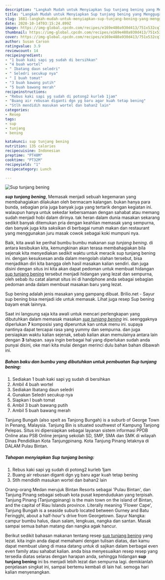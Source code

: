 ```yaml
---
description: "Langkah Mudah untuk Menyiapkan Sup tunjang bening yang Menggugah Selera"
title: "Langkah Mudah untuk Menyiapkan Sup tunjang bening yang Menggugah Selera"
slug: 1681-langkah-mudah-untuk-menyiapkan-sup-tunjang-bening-yang-menggugah-selera
date: 2020-10-14T03:15:24.899Z
image: https://img-global.cpcdn.com/recipes/e169e480a930d413/751x532cq70/sup-tunjang-bening-foto-resep-utama.jpg
thumbnail: https://img-global.cpcdn.com/recipes/e169e480a930d413/751x532cq70/sup-tunjang-bening-foto-resep-utama.jpg
cover: https://img-global.cpcdn.com/recipes/e169e480a930d413/751x532cq70/sup-tunjang-bening-foto-resep-utama.jpg
author: Susan Carson
ratingvalue: 3.9
reviewcount: 14
recipeingredient:
- "1 buah kaki sapi yg sudah di bersihkan"
- "4 buah wortel"
- " Ibatang daun seledri"
- " Seledri secukup nya"
- " I buah tomat"
- "3 buah bawang putih"
- "5 buah bawang merah"
recipeinstructions:
- "Rebus kaki sapi yg sudah di potong2 kurleb 1jam"
- "Buang air rebusan diganti dgn yg baru agar kuah tetap bening"
- "Stlh mendidih masukan wortel dan bahan2 lain"
categories:
- Resep
tags:
- sup
- tunjang
- bening

katakunci: sup tunjang bening 
nutrition: 135 calories
recipecuisine: Indonesian
preptime: "PT40M"
cooktime: "PT32M"
recipeyield: "1"
recipecategory: Lunch

---
```



![Sup tunjang bening](https://img-global.cpcdn.com/recipes/e169e480a930d413/751x532cq70/sup-tunjang-bening-foto-resep-utama.jpg)

<b><i>sup tunjang bening</i></b>, Memasak menjadi sebuah kegemaran yang membahagiakan dilakukan oleh bermacam kalangan. bukan hanya para bunda, sebagian pria juga banyak juga yang tertarik dengan kegiatan ini. walaupun hanya untuk sekedar kebersamaan dengan sahabat atau memang sudah menjadi hobi dalam dirinya. tak heran dalam dunia masakan sekarang sedikit banyak ditemukan pria dengan keahlian memasak yang sempurna, dan banyak juga kita saksikan di berbagai rumah makan dan restaurant yang menggunakan juru masak cowok sebagai koki mumpuni nya.

Baik, kita awali ke perihal bumbu bumbu makanan <i>sup tunjang bening</i>. di antara kesibukan kita, kemungkinan akan terasa membahagiakan bila sejenak kita menyediakan sedikit waktu untuk meracik sup tunjang bening ini. dengan kesuksesan anda dalam mengolah olahan tersebut, bisa menjadikan diri kita bangga oleh hasil masakan kalian sendiri. dan juga disini dengan situs ini kita akan dapat pedoman untuk membuat hidangan <u>sup tunjang bening</u> tersebut menjadi hidangan yang lezat dan sempurna, oleh sebab itu catat alamat situs ini di handphone anda sebagai sebagian pedoman anda dalam membuat masakan baru yang lezat.

Sup bening adalah jenis masakan yang gampang dibuat. Brilio.net - Sayur sup bening bisa menjadi ide untuk memasak. Lihat juga resep Sup bening bayam enak lainnya.


Saat ini langsung saja kita awali untuk mencari perlengkapan yang dibutuhkan dalam memasak masakan <u><i>sup tunjang bening</i></u> ini. seenggaknya diperlukan <b>7</b> komposisi yang diperuntuk kan untuk menu ini. supaya nantinya dapat tercapai rasa yang yummy dan sempurna. dan juga persiapkan waktu kalian sejenak, sebab kalian akan memulainya antara lain dengan <b>3</b> tahapan. saya ingin berbagai hal yang diperlukan sudah anda punyai disini, oke mari kita mulai dengan merinci dulu bahan bahan dibawah ini.

<!--inarticleads1-->

##### Bahan baku dan bumbu yang dibutuhkan untuk pembuatan Sup tunjang bening:

1. Sediakan 1 buah kaki sapi yg sudah di bersihkan
1. Ambil 4 buah wortel
1. Sediakan  Ibatang daun seledri
1. Gunakan  Seledri secukup nya
1. Siapkan  I buah tomat
1. Ambil 3 buah bawang putih
1. Ambil 5 buah bawang merah


Tanjung Bungah (also spelt as Tanjong Bungah) is a suburb of George Town in Penang, Malaysia. Tanjung Bin is situated southwest of Kampung Tanjong Pelepas. Situs ini dipersiapkan sebagai layanan sistem informasi PPDB Online atau PSB Online jenjang sekolah SD, SMP, SMA dan SMK di wilayah Dinas Pendidikan Kota Tanjungpinang. Kota Tanjung Pinang letaknya di DALAM Pulau Bintan. 

<!--inarticleads2-->

##### Tahapan menyiapkan Sup tunjang bening:

1. Rebus kaki sapi yg sudah di potong2 kurleb 1jam
1. Buang air rebusan diganti dgn yg baru agar kuah tetap bening
1. Stlh mendidih masukan wortel dan bahan2 lain


Orang-orang Medan merujuk Bintan Resorts sebagai &#39;Pulau Bintan&#39;, dan Tanjung Pinang sebagai sebuah kota pusat kependudukan yang terpisah. Tanjung Pinang (Tanjungpinang) is the main town on the island of Bintan, and the capital of Riau Islands province. Literally meaning &#39;Flower Cape&#39;, Tanjung Bungah is a seaside suburb located between Gurney and Batu Feringghi, about a half-hour&#39;s drive from Georgetown. Sayur Nangka: campur bumbu halus, daun salam, lengkuas, nangka dan santan. Masak sampai semua bahan matang dan nangka agak hancur. 

Berikut sedikit bahasan makanan tentang resep <u>sup tunjang bening</u> yang lezat. kita ingin anda dapat memahami dengan tulisan diatas, dan kamu dapat membuat ulang di masa datang untuk di sajikan dalam berbagai even even family atau sahabat kalian. anda bisa menyesuaikan resep resep yang tersedia diatas selaras dengan harapan anda, sehingga hidangan <b>sup tunjang bening</b> ini bs menjadi lebih lezat dan sempurna lagi. demikianlah penjelasan singkat ini, sampai bertemu kembali di lain hal. semoga hari kalian menyenangkan.
